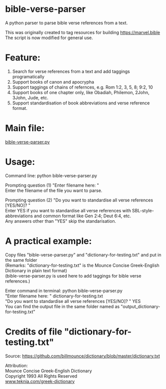# bible-verse-parser
A python parser to parse bible verse references from a text.

This was originally created to tag resources for building <a href="https://marvel.bible">https://marvel.bible</a>
The script is now modified for general use.

# Feature:
1. Search for verse references from a text and add taggings programatically
2. Support books of canon and apocrypha
3. Support taggings of chains of refernces, e.g. Rom 1:2, 3, 5, 8; 9:2, 10
4. Support books of one chapter only, like Obadiah, Philemon, 2John, 3John, Jude, etc.
5. Support standardisation of book abbreviations and verse reference format.

# Main file: 
<a href="https://github.com/eliranwong/bible-verse-parser/blob/master/bible-verse-parser.py">bible-verse-parser.py</a>

# Usage:

Command line: python bible-verse-parser.py

Prompting question (1) "Enter filename here: "<br>
Enter the filename of the file you want to parse.

Prompting question (2) "Do you want to standardise all verse references [YES/NO]? "<br>
Enter YES if you want to standardise all verse references with SBL-style-abbreviations and common format like Gen 2:4; Deut 6:4, etc.<br>
Any answers other than "YES" skip the standarisation.

# A practical example:

Copy files "bible-verse-parser.py" and "dictionary-for-testing.txt" and put in the same folder<br>
(Remarks: "dictionary-for-testing.txt" is the Mounce Concise Greek-English Dictionary in plain text format)<br>
(bible-verse-parser.py is used here to add taggings for bible verse references.)<br>

Enter command in terminal: python bible-verse-parser.py<br>
"Enter filename here: " dictionary-for-testing.txt<br>
"Do you want to standardise all verse references [YES/NO]? " YES<br>
You can find the output file in the same folder named as "output_dictionary-for-testing.txt"<br>

# Credits of file "dictionary-for-testing.txt"

Source: <a href="https://github.com/billmounce/dictionary/blob/master/dictionary.txt">https://github.com/billmounce/dictionary/blob/master/dictionary.txt</a>

Attribution:<br>
Mounce Concise Greek-English Dictionary<br>
Copyright 1993 All Rights Reserved<br>
www.teknia.com/greek-dictionary
